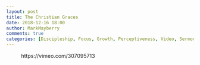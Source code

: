 ```yaml
---
layout: post
title: The Christian Graces
date: 2018-12-16 18:00
author: MarkMayberry
comments: true
categories: [Discipleship, Focus, Growth, Perceptiveness, Video, Sermon, Spiritual Vision, Understanding]
---
```

<!-- wp:core-embed/vimeo {"url":"https://vimeo.com/307095713","type":"video","providerNameSlug":"vimeo","className":"wp-embed-aspect-4-3 wp-has-aspect-ratio"} -->
<figure class="wp-block-embed-vimeo wp-block-embed is-type-video is-provider-vimeo wp-embed-aspect-4-3 wp-has-aspect-ratio"><div class="wp-block-embed__wrapper">
https://vimeo.com/307095713
</div></figure>
<!-- /wp:core-embed/vimeo -->
